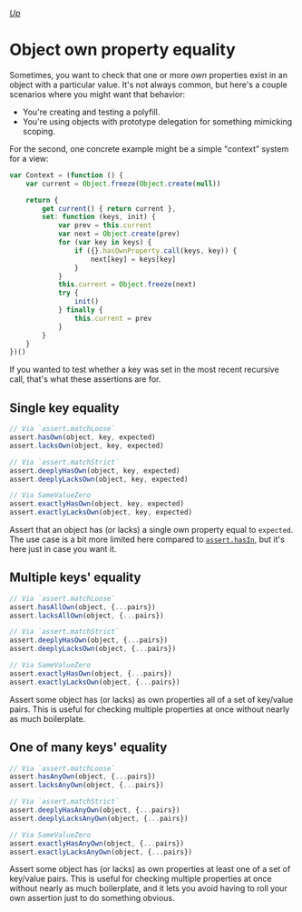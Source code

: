 [*Up*](./README.md)

# Object own property equality

Sometimes, you want to check that one or more *own* properties exist in an object with a particular value. It's not always common, but here's a couple scenarios where you might want that behavior:

- You're creating and testing a polyfill.
- You're using objects with prototype delegation for something mimicking scoping.

For the second, one concrete example might be a simple "context" system for a view:

```js
var Context = (function () {
    var current = Object.freeze(Object.create(null))

    return {
        get current() { return current },
        set: function (keys, init) {
            var prev = this.current
            var next = Object.create(prev)
            for (var key in keys) {
                if ({}.hasOwnProperty.call(keys, key)) {
                    next[key] = keys[key]
                }
            }
            this.current = Object.freeze(next)
            try {
                init()
            } finally {
                this.current = prev
            }
        }
    }
})()
```

If you wanted to test whether a key was set in the most recent recursive call, that's what these assertions are for.

## Single key equality

```js
// Via `assert.matchLoose`
assert.hasOwn(object, key, expected)
assert.lacksOwn(object, key, expected)

// Via `assert.matchStrict`
assert.deeplyHasOwn(object, key, expected)
assert.deeplyLacksOwn(object, key, expected)

// Via SameValueZero
assert.exactlyHasOwn(object, key, expected)
assert.exactlyLacksOwn(object, key, expected)
```

Assert that an object has (or lacks) a single own property equal to `expected`. The use case is a bit more limited here compared to [`assert.hasIn`](./has-in.md), but it's here just in case you want it.

## Multiple keys' equality

```js
// Via `assert.matchLoose`
assert.hasAllOwn(object, {...pairs})
assert.lacksAllOwn(object, {...pairs})

// Via `assert.matchStrict`
assert.deeplyHasOwn(object, {...pairs})
assert.deeplyLacksOwn(object, {...pairs})

// Via SameValueZero
assert.exactlyHasOwn(object, {...pairs})
assert.exactlyLacksOwn(object, {...pairs})
```

Assert some object has (or lacks) as own properties all of a set of key/value pairs. This is useful for checking multiple properties at once without nearly as much boilerplate.

## One of many keys' equality

```js
// Via `assert.matchLoose`
assert.hasAnyOwn(object, {...pairs})
assert.lacksAnyOwn(object, {...pairs})

// Via `assert.matchStrict`
assert.deeplyHasAnyOwn(object, {...pairs})
assert.deeplyLacksAnyOwn(object, {...pairs})

// Via SameValueZero
assert.exactlyHasAnyOwn(object, {...pairs})
assert.exactlyLacksAnyOwn(object, {...pairs})
```

Assert some object has (or lacks) as own properties at least one of a set of key/value pairs. This is useful for checking multiple properties at once without nearly as much boilerplate, and it lets you avoid having to roll your own assertion just to do something obvious.
